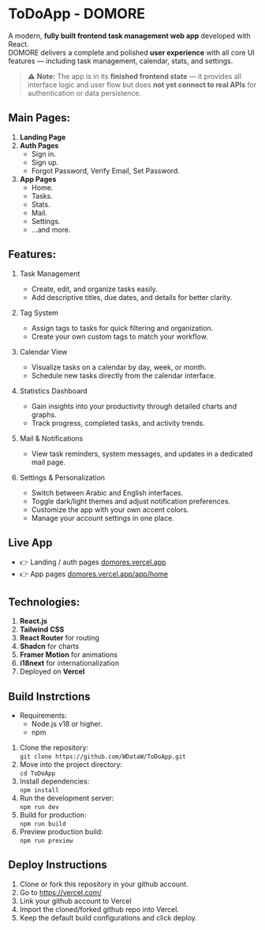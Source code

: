 # ToDoApp - DOMORE
A modern, **fully built frontend task management web app** developed with React.  
DOMORE delivers a complete and polished **user experience** with all core UI features — including task management, calendar, stats, and settings.  

> ⚠️ **Note:** The app is in its **finished frontend state** — it provides all interface logic and user flow but does **not yet connect to real APIs** for authentication or data persistence.

## Main Pages:
1. **Landing Page**
2. **Auth Pages**
    * Sign in.
    * Sign up.
    * Forgot Password, Verify Email, Set Password.
3. **App Pages**
    * Home.
    * Tasks.
    * Stats.
    * Mail.
    * Settings.
    * ...and more.
 
## Features: 
1. Task Management
    * Create, edit, and organize tasks easily.
    * Add descriptive titles, due dates, and details for better clarity.
2. Tag System
    * Assign tags to tasks for quick filtering and organization.
    * Create your own custom tags to match your workflow.

3. Calendar View
    * Visualize tasks on a calendar by day, week, or month.
    * Schedule new tasks directly from the calendar interface.

4. Statistics Dashboard

    * Gain insights into your productivity through detailed charts and graphs.
    * Track progress, completed tasks, and activity trends.

5. Mail & Notifications
    * View task reminders, system messages, and updates in a dedicated mail page.
    
6. Settings & Personalization
    * Switch between Arabic and English interfaces.
    * Toggle dark/light themes and adjust notification preferences.
    * Customize the app with your own accent colors.
    * Manage your account settings in one place.

## Live App

- 👉 Landing / auth pages [domores.vercel.app](https://domores.vercel.app/)
- 👉 App pages [domores.vercel.app/app/home](https://domores.vercel.app/app/home)



## Technologies:
  1. **React.js**
  2. **Tailwind CSS**
  3. **React Router** for routing
  4. **Shadcn** for charts 
  5. **Framer Motion** for animations
  6. **i18next** for internationalization
  7. Deployed on **Vercel**


## Build Instrctions
  * Requirements:
    - Node.js v18 or higher.
    - npm
  1. Clone the repository:  
  ``` git clone https://github.com/WDataW/ToDoApp.git ``` 
  2. Move into the project directory:  
  ``` cd ToDoApp ```
  3. Install dependencies:  
  ``` npm install ```
  4. Run the development server:  
  ``` npm run dev ```
  5. Build for production:  
  ``` npm run build ```
  6. Preview production build:  
  ``` npm run preview ```

##  Deploy Instructions
  1. Clone or fork this repository in your github account.
  2. Go to https://vercel.com/ 
  3. Link your github account to Vercel
  4. Import the cloned/forked github repo into Vercel.
  5. Keep the default build configurations and click deploy.
